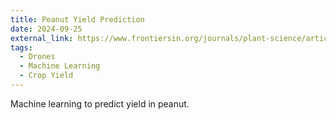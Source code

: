 ```yaml
---
title: Peanut Yield Prediction
date: 2024-09-25
external_link: https://www.frontiersin.org/journals/plant-science/articles/10.3389/fpls.2024.1339864/full
tags:
  - Drones
  - Machine Learning
  - Crop Yield
---
```


Machine learning to predict yield in peanut.

<!--more-->

